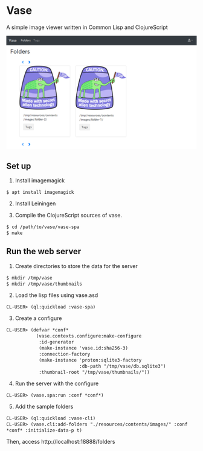 # Vase

A simple image viewer written in Common Lisp and ClojureScript

![sample](https://github.com/mhkoji/vase/raw/master/imgs/top.png)

## Set up

1. Install imagemagick

```
$ apt install imagemagick
```

2. Install Leiningen


3. Compile the ClojureScript sources of vase.

```
$ cd /path/to/vase/vase-spa
$ make
```

## Run the web server

1. Create directories to store the data for the server

```
$ mkdir /tmp/vase
$ mkdir /tmp/vase/thumbnails
```

2. Load the lisp files using vase.asd

```
CL-USER> (ql:quickload :vase-spa)
```

3. Create a configure

```
CL-USER> (defvar *conf*
           (vase.contexts.configure:make-configure
            :id-generator
            (make-instance 'vase.id:sha256-3)
            :connection-factory
            (make-instance 'proton:sqlite3-factory
                           :db-path "/tmp/vase/db.sqlite3")
            :thumbnail-root "/tmp/vase/thumbnails/"))
```

4. Run the server with the configure

```
CL-USER> (vase.spa:run :conf *conf*)
```

5. Add the sample folders

```
CL-USER> (ql:quickload :vase-cli)
CL-USER> (vase.cli:add-folders "./resources/contents/images/" :conf *conf* :initialize-data-p t)
```

Then, access http://localhost:18888/folders
